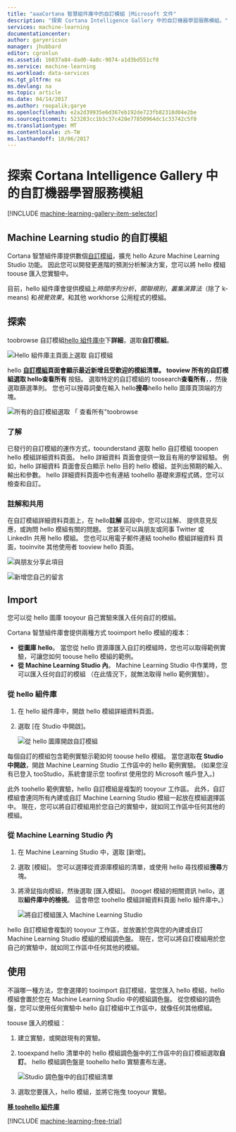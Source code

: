 ```yaml
---
title: "aaaCortana 智慧組件庫中的自訂模組 |Microsoft 文件"
description: "探索 Cortana Intelligence Gallery 中的自訂機器學習服務模組。"
services: machine-learning
documentationcenter: 
author: garyericson
manager: jhubbard
editor: cgronlun
ms.assetid: 16037a84-dad0-4a8c-9874-a1d3bd551cf0
ms.service: machine-learning
ms.workload: data-services
ms.tgt_pltfrm: na
ms.devlang: na
ms.topic: article
ms.date: 04/14/2017
ms.author: roopalik;garye
ms.openlocfilehash: e2a2d39935e6d367eb192de723fb82318d04e2be
ms.sourcegitcommit: 523283cc1b3c37c428e77850964dc1c33742c5f0
ms.translationtype: MT
ms.contentlocale: zh-TW
ms.lasthandoff: 10/06/2017
---
```

# <a name="discover-custom-machine-learning-modules-in-cortana-intelligence-gallery"></a>探索 Cortana Intelligence Gallery 中的自訂機器學習服務模組
[!INCLUDE [machine-learning-gallery-item-selector](../../includes/machine-learning-gallery-item-selector.md)]

## <a name="custom-modules-for-machine-learning-studio"></a>Machine Learning studio 的自訂模組
Cortana 智慧組件庫提供數個[自訂模組](https://gallery.cortanaintelligence.com/customModules)，擴充 hello Azure Machine Learning Studio 功能。 因此您可以開發更進階的預測分析解決方案，您可以將 hello 模組 toouse 匯入您實驗中。

目前，hello 組件庫會提供模組上*時間序列分析*，*關聯規則*，*叢集演算法*（除了 k-means) 和*視覺效果*，和其他 workhorse 公用程式的模組。


## <a name="discover"></a>探索
toobrowse 自訂模組[hello 組件庫中](http://gallery.cortanaintelligence.com)下**詳細**，選取**自訂模組**。

![Hello 組件庫主頁面上選取 自訂模組](media/machine-learning-gallery-custom-modules/select-custom-modules-in-gallery.png)

hello **[自訂模組](https://gallery.cortanaintelligence.com/customModules)**頁面會顯示最近新增且受歡迎的模組清單。 tooview 所有的自訂模組選取 hello**查看所有** 按鈕。 選取特定的自訂模組的 toosearch**查看所有**，，然後選取篩選準則。 您也可以搜尋詞彙在輸入 hello**搜尋**hello hello 圖庫頁頂端的方塊。

![所有的自訂模組選取 「 查看所有"toobrowse](media/machine-learning-gallery-custom-modules/click-see-all-for-all-custom-modules.png)

### <a name="understand"></a>了解

已發行的自訂模組的運作方式，toounderstand 選取 hello 自訂模組 tooopen hello 模組詳細資料頁面。 hello 詳細資料 頁面會提供一致且有用的學習經驗。 例如，hello 詳細資料 頁面會反白顯示 hello 目的 hello 模組，並列出預期的輸入、 輸出和參數。 hello 詳細資料頁面中也有連結 toohello 基礎來源程式碼，您可以檢查和自訂。

### <a name="comment-and-share"></a>註解和共用
在自訂模組詳細資料頁面上，在 hello**註解** 區段中，您可以註解、 提供意見反應，或詢問 hello 模組有關的問題。 您甚至可以與朋友或同事 Twitter 或 LinkedIn 共用 hello 模組。 您也可以用電子郵件連結 toohello 模組詳細資料 頁面，tooinvite 其他使用者 tooview hello 頁面。

![與朋友分享此項目](media/machine-learning-gallery-how-to-use-contribute-publish/share-links.png)

![新增您自己的留言](media/machine-learning-gallery-how-to-use-contribute-publish/comments.png)

## <a name="import"></a>Import
您可以從 hello 圖庫 tooyour 自己實驗來匯入任何自訂的模組。

Cortana 智慧組件庫會提供兩種方式 tooimport hello 模組的複本：

* **從圖庫 hello**。 當您從 hello 資源庫匯入自訂的模組時，您也可以取得範例實驗，可讓您如何 toouse hello 模組的範例。
* **從 Machine Learning Studio 內**。 Machine Learning Studio 中作業時，您可以匯入任何自訂的模組 （在此情況下，就無法取得 hello 範例實驗）。

### <a name="from-hello-gallery"></a>從 hello 組件庫

1. 在 hello 組件庫中，開啟 hello 模組詳細資料頁面。 
2. 選取 [在 Studio 中開啟]。
   
    ![從 hello 圖庫開啟自訂模組](media/machine-learning-gallery-custom-modules/open-custom-module-from-gallery.png)
   
每個自訂的模組包含範例實驗示範如何 toouse hello 模組。 當您選取**在 Studio 中開啟**，開啟 Machine Learning Studio 工作區中的 hello 範例實驗。 (如果您沒有已登入 tooStudio，系統會提示您 toofirst 使用您的 Microsoft 帳戶登入。)

此外 toohello 範例實驗，hello 自訂模組是複製的 tooyour 工作區。 此外，自訂模組會連同所有內建或自訂 Machine Learning Studio 模組一起放在模組選擇區中。 現在，您可以將自訂模組用於您自己的實驗中，就如同工作區中任何其他的模組。

### <a name="from-within-machine-learning-studio"></a>從 Machine Learning Studio 內

1. 在 Machine Learning Studio 中，選取 [新增]。
2. 選取 [模組]。 您可以選擇從資源庫模組的清單，或使用 hello 尋找模組**搜尋**方塊。
3. 將滑鼠指向模組，然後選取 [匯入模組]。 (tooget 模組的相關資訊 hello，選取**組件庫中的檢視**。 這會帶您 toohello 模組詳細資料頁面 hello 組件庫中。）
   
    ![將自訂模組匯入 Machine Learning Studio](media/machine-learning-gallery-custom-modules/add-custom-module-in-studio.png)

hello 自訂模組會複製的 tooyour 工作區，並放置於您與您的內建或自訂 Machine Learning Studio 模組的模組調色盤。 現在，您可以將自訂模組用於您自己的實驗中，就如同工作區中任何其他的模組。

## <a name="use"></a>使用

不論哪一種方法，您會選擇的 tooimport 自訂模組，當您匯入 hello 模組，hello 模組會置於您在 Machine Learning Studio 中的模組調色盤。 從您模組的調色盤，您可以使用任何實驗中 hello 自訂模組中工作區中，就像任何其他模組。

toouse 匯入的模組：

1. 建立實驗，或開啟現有的實驗。
2. tooexpand hello 清單中的 hello 模組調色盤中的工作區中的自訂模組選取**自訂**。 hello 模組調色盤是 toohello hello 實驗畫布左邊。
   
    ![Studio 調色盤中的自訂模組清單](media/machine-learning-gallery-custom-modules/custom-module-in-studio-palette.png)
3. 選取您要匯入，hello 模組，並將它拖曳 tooyour 實驗。


**[移 toohello 組件庫](http://gallery.cortanaintelligence.com)**

[!INCLUDE [machine-learning-free-trial](../../includes/machine-learning-free-trial.md)]

